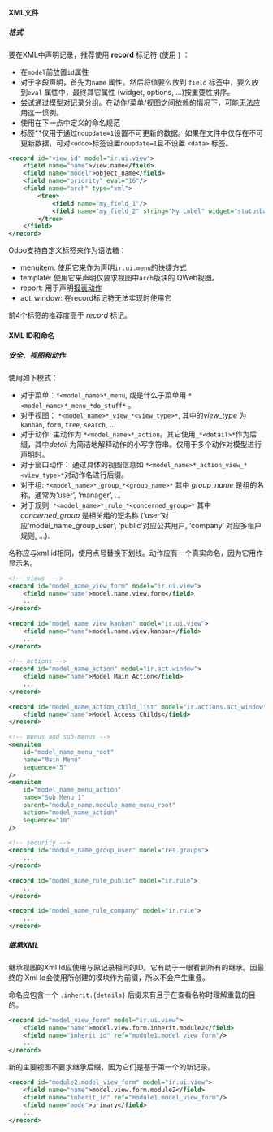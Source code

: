 #### XML文件

##### 格式

要在XML中声明记录，推荐使用 **record** 标记符 (使用 *<record>*) ：

- 在`model`前放置`id`属性
- 对于字段声明，首先为`name` 属性。然后将值要么放到 `field` 标签中，要么放到`eval` 属性中，最终其它属性 (widget, options, …)按重要性排序。
- 尝试通过模型对记录分组。在动作/菜单/视图之间依赖的情况下，可能无法应用这一惯例。
- 使用在下一点中定义的命名规范
- 标签*<data>*仅用于通过`noupdate=1`设置不可更新的数据。如果在文件中仅存在不可更新数据，可对`<odoo>`标签设置`noupdate=1`且不设置 `<data>` 标签。

```xml
<record id="view_id" model="ir.ui.view">
    <field name="name">view.name</field>
    <field name="model">object_name</field>
    <field name="priority" eval="16"/>
    <field name="arch" type="xml">
        <tree>
            <field name="my_field_1"/>
            <field name="my_field_2" string="My Label" widget="statusbar" statusbar_visible="draft,sent,progress,done" />
        </tree>
    </field>
</record>
```



Odoo支持自定义标签来作为语法糖：

- menuitem: 使用它来作为声明`ir.ui.menu`的快捷方式
- template: 使用它来声明仅要求视图中`arch`版块的 QWeb视图。
- report: 用于声明[报表动作](https://alanhou.org/odoo-13-actions/#reference-actions-report)
- act_window: 在record标记符无法实现时使用它

前4个标签的推荐度高于 *record* 标记。



#### XML ID和命名

##### 安全、视图和动作

使用如下模式：

- 对于菜单：`*<model_name>*_menu`, 或是什么子菜单用 `*<model_name>*_menu_*do_stuff*` 。
- 对于视图： `*<model_name>*_view_*<view_type>*`, 其中的*view_type* 为 `kanban`, `form`, `tree`, `search`, …
- 对于动作: 主动作为 `*<model_name>*_action`。其它使用`_*<detail>*`作为后缀，其中*detail* 为简洁地解释动作的小写字符串。仅用于多个动作对模型进行声明时。
- 对于窗口动作： 通过具体的视图信息如 `*<model_name>*_action_view_*<view_type>*`对动作名进行后缀。
- 对于组: `*<model_name>*_group_*<group_name>*` 其中 *group_name* 是组的名称，通常为‘user’, ‘manager’, …
- 对于规则: `*<model_name>*_rule_*<concerned_group>*` 其中*concerned_group* 是相关组的短名称 (‘user’对应‘model_name_group_user’, ‘public’对应公共用户, ‘company’ 对应多租户规则, …).

名称应与xml id相同，使用点号替换下划线。动作应有一个真实命名，因为它用作显示名。

```xml
<!-- views  -->
<record id="model_name_view_form" model="ir.ui.view">
    <field name="name">model.name.view.form</field>
    ...
</record>
 
<record id="model_name_view_kanban" model="ir.ui.view">
    <field name="name">model.name.view.kanban</field>
    ...
</record>
 
<!-- actions -->
<record id="model_name_action" model="ir.act.window">
    <field name="name">Model Main Action</field>
    ...
</record>
 
<record id="model_name_action_child_list" model="ir.actions.act_window">
    <field name="name">Model Access Childs</field>
</record>
 
<!-- menus and sub-menus -->
<menuitem
    id="model_name_menu_root"
    name="Main Menu"
    sequence="5"
/>
<menuitem
    id="model_name_menu_action"
    name="Sub Menu 1"
    parent="module_name.module_name_menu_root"
    action="model_name_action"
    sequence="10"
/>
 
<!-- security -->
<record id="module_name_group_user" model="res.groups">
    ...
</record>
 
<record id="model_name_rule_public" model="ir.rule">
    ...
</record>
 
<record id="model_name_rule_company" model="ir.rule">
    ...
</record>
```



##### 继承XML

继承视图的Xml Id应使用与原记录相同的ID。它有助于一眼看到所有的继承。因最终的 Xml Id会使用所创建的模块作为前缀，所以不会产生重叠。

命名应包含一个 `.inherit.{details}` 后缀来有且于在查看名称时理解重载的目的。

```xml
<record id="model_view_form" model="ir.ui.view">
    <field name="name">model.view.form.inherit.module2</field>
    <field name="inherit_id" ref="module1.model_view_form"/>
    ...
</record>
```



新的主要视图不要求继承后缀，因为它们是基于第一个的新记录。

```xml
<record id="module2.model_view_form" model="ir.ui.view">
    <field name="name">model.view.form.module2</field>
    <field name="inherit_id" ref="module1.model_view_form"/>
    <field name="mode">primary</field>
    ...
</record>
```


